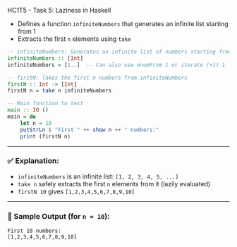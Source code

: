 HC1T5 - Task 5: Laziness in Haskell

* Defines a function `infiniteNumbers` that generates an infinite list starting from 1
* Extracts the first `n` elements using `take`

```haskell
-- infiniteNumbers: Generates an infinite list of numbers starting from 1
infiniteNumbers :: [Int]
infiniteNumbers = [1..]  -- Can also use enumFrom 1 or iterate (+1) 1

-- firstN: Takes the first n numbers from infiniteNumbers
firstN :: Int -> [Int]
firstN n = take n infiniteNumbers

-- Main function to test
main :: IO ()
main = do
    let n = 10
    putStrLn $ "First " ++ show n ++ " numbers:"
    print (firstN n)
```

---

### ✅ Explanation:

* `infiniteNumbers` is an infinite list: `[1, 2, 3, 4, 5, ...]`
* `take n` safely extracts the first `n` elements from it (lazily evaluated)
* `firstN 10` gives `[1,2,3,4,5,6,7,8,9,10]`

---

### 🧪 Sample Output (for `n = 10`):

```
First 10 numbers:
[1,2,3,4,5,6,7,8,9,10]
```

